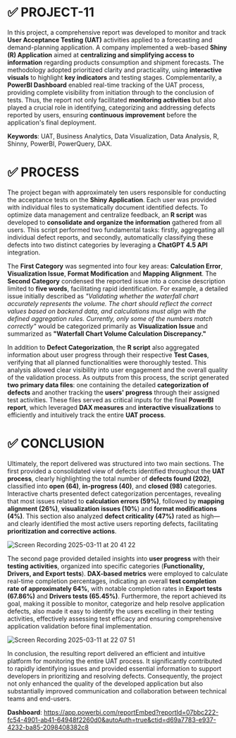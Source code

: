 # ✅ PROJECT-11

In this project, a comprehensive report was developed to monitor and track **User Acceptance Testing (UAT)** activities applied to a forecasting and demand-planning application. A company implemented a web-based **Shiny (R) Application** aimed at **centralizing and simplifying access to information** regarding products consumption and shipment forecasts. The methodology adopted prioritized clarity and practicality, using **interactive visuals** to highlight **key indicators** and testing stages. Complementarily, a **PowerBI Dashboard** enabled real-time tracking of the UAT process, providing complete visibility from initiation through to the conclusion of tests. Thus, the report not only facilitated **monitoring activities** but also played a crucial role in identifying, categorizing and addressing defects reported by users, ensuring **continuous improvement** before the application's final deployment.

**Keywords**: UAT, Business Analytics, Data Visualization, Data Analysis, R, Shinny, PowerBI, PowerQuery, DAX.

# ✅ PROCESS

The project began with approximately ten users responsible for conducting the acceptance tests on the **Shiny Application**. Each user was provided with individual files to systematically document identified defects. To optimize data management and centralize feedback, an **R script** was developed to **consolidate and organize the information** gathered from all users. This script performed two fundamental tasks: firstly, aggregating all individual defect reports, and secondly, automatically classifying these defects into two distinct categories by leveraging a **ChatGPT 4.5 API** integration. 

The **First Category** was segmented into four key areas: **Calculation Error**, **Visualization Issue**, **Format Modification** and **Mapping Alignment**. The **Second Category** condensed the reported issue into a concise description limited to **five words**, facilitating rapid identification. For example, a detailed issue initially described as *"Validating whether the waterfall chart accurately represents the volume. The chart should reflect the correct values based on backend data, and calculations must align with the defined aggregation rules. Currently, only some of the numbers match correctly"* would be categorized primarily as **Visualization Issue** and summarized as **"Waterfall Chart Volume Calculation Discrepancy."**

In addition to **Defect Categorization**, the **R script** also aggregated information about user progress through their respective **Test Cases**, verifying that all planned functionalities were thoroughly tested. This analysis allowed clear visibility into user engagement and the overall quality of the validation process. As outputs from this process, the script generated **two primary data files**: one containing the detailed **categorization of defects** and another tracking the **users' progress** through their assigned test activities. These files served as critical inputs for the final **PowerBI report**, which leveraged **DAX measures** and **interactive visualizations** to efficiently and intuitively track the entire **UAT process**.

# ✅ CONCLUSION

Ultimately, the report delivered was structured into two main sections. The first provided a consolidated view of defects identified throughout the **UAT process**, clearly highlighting the total number of **defects found (202)**, classified into **open (64)**, **in-progress (40)**, and **closed (98)** categories. Interactive charts presented defect categorization percentages, revealing that most issues related to **calculation errors (59%)**, followed by **mapping alignment (26%)**, **visualization issues (10%**) and **format modifications (4%)**. This section also analyzed **defect criticality (47%)** rated as high—and clearly identified the most active users reporting defects, facilitating **prioritization and corrective actions**.

![Screen Recording 2025-03-11 at 20 41 22](https://github.com/user-attachments/assets/c7d38678-52d2-4cb0-999c-1d46990707b0)

The second page provided detailed insights into **user progress** with their **testing activities**, organized into specific categories (**Functionality, Drivers, and Export tests**). **DAX-based metrics** were employed to calculate real-time completion percentages, indicating an overall **test completion rate of approximately 64%**, with notable completion rates in **Export tests (67.86%)** and **Drivers tests (65.45%)**. Furthermore, the report achieved its goal, making it possible to monitor, categorize and help resolve application defects, also made it easy to identify the users excelling in their testing activities, effectively assessing test efficacy and ensuring comprehensive application validation before final implementation.

![Screen Recording 2025-03-11 at 22 07 51](https://github.com/user-attachments/assets/d8bd7b2e-103e-459f-ad95-2bd5b5582abc)

In conclusion, the resulting report delivered an efficient and intuitive platform for monitoring the entire UAT process. It significantly contributed to rapidly identifying issues and provided essential information to support developers in prioritizing and resolving defects. Consequently, the project not only enhanced the quality of the developed application but also substantially improved communication and collaboration between technical teams and end-users.

**Dashboard**: https://app.powerbi.com/reportEmbed?reportId=07bbc222-fc54-4901-ab41-64948f2260d0&autoAuth=true&ctid=d69a7783-e937-4232-ba85-2098408382c8
